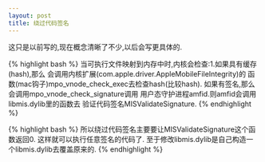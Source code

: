 ```yaml
---
layout: post
title: 绕过代码签名
---
```


这只是以前写的,现在概念清晰了不少,以后会写更具体的.

{% highlight bash %}
当可执行文件映射到内存中时,内核会检查:1.如果具有缓存(hash),那么
会调用内核扩展(com.apple.driver.AppleMobileFileIntegrity)的
函数(mac钩子)mpo_vnode_check_exec去检查hash(比较hash).
如果有签名,那么会调用mpo_vnode_check_signature调用
用户态守护进程amfid.则amfid会调用libmis.dylib里的函数去
验证代码签名MISValidateSignature.
{% endhighlight %}

{% highlight bash %}
所以绕过代码签名主要要让MISValidateSignature这个函数返回0.
这样就可以执行任意签名的代码了.
至于修改libmis.dylib是自己构造一个libmis.dylib去覆盖原来的.
{% endhighlight %}
